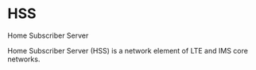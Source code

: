 # HSS
Home Subscriber Server

Home Subscriber Server (HSS) is a network element of LTE and IMS core networks.


